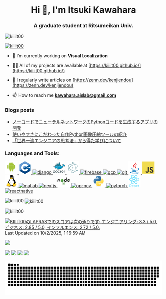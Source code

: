 <h1 align="center">Hi 👋, I'm Itsuki Kawahara</h1>
<h3 align="center">A graduate student at Ritsumeikan Univ.</h3>

<p align="left"> <img src="https://komarev.com/ghpvc/?username=kiiiit00&label=Profile%20views&color=0e75b6&style=flat" alt="kiiiit00" /> </p>

<p align="left"> <a href="https://github.com/ryo-ma/github-profile-trophy"><img src="https://github-profile-trophy.vercel.app/?username=kiiiit00" alt="kiiiit00" /></a> </p>

- 🔭 I’m currently working on **Visual Localization**

- 👨‍💻 All of my projects are available at [https://kiiiit00.github.io/](https://kiiiit00.github.io/)

- 📝 I regularly write articles on [https://zenn.dev/kenjiendou](https://zenn.dev/kenjiendou)

- 📫 How to reach me **kawahara.aislab@gmail.com**

### Blogs posts
<!-- BLOG-POST-LIST:START -->
- [ノーコードでニューラルネットワークのPythonコードを生成するアプリの開発](https://zenn.dev/kenjiendou/articles/39d0a5e96b57fd)
- [使いやすさにこだわった自作Python画像圧縮ツールの紹介](https://zenn.dev/kenjiendou/articles/88895e3b3256c0)
- [「世界一流エンジニアの思考法」から得た学びについて](https://zenn.dev/kenjiendou/articles/2c742d9875acda)
<!-- BLOG-POST-LIST:END -->

<h3 align="left">Languages and Tools:</h3>
<p align="left"> <a href="https://developer.android.com" target="_blank" rel="noreferrer"> <img src="https://raw.githubusercontent.com/devicons/devicon/master/icons/android/android-original-wordmark.svg" alt="android" width="40" height="40"/> </a> <a href="https://www.w3schools.com/cpp/" target="_blank" rel="noreferrer"> <img src="https://raw.githubusercontent.com/devicons/devicon/master/icons/cplusplus/cplusplus-original.svg" alt="cplusplus" width="40" height="40"/> </a> <a href="https://www.djangoproject.com/" target="_blank" rel="noreferrer"> <img src="https://cdn.worldvectorlogo.com/logos/django.svg" alt="django" width="40" height="40"/> </a> <a href="https://www.docker.com/" target="_blank" rel="noreferrer"> <img src="https://raw.githubusercontent.com/devicons/devicon/master/icons/docker/docker-original-wordmark.svg" alt="docker" width="40" height="40"/> </a> <a href="https://www.electronjs.org" target="_blank" rel="noreferrer"> <img src="https://raw.githubusercontent.com/devicons/devicon/master/icons/electron/electron-original.svg" alt="electron" width="40" height="40"/> </a> <a href="https://firebase.google.com/" target="_blank" rel="noreferrer"> <img src="https://www.vectorlogo.zone/logos/firebase/firebase-icon.svg" alt="firebase" width="40" height="40"/> </a> <a href="https://cloud.google.com" target="_blank" rel="noreferrer"> <img src="https://www.vectorlogo.zone/logos/google_cloud/google_cloud-icon.svg" alt="gcp" width="40" height="40"/> </a> <a href="https://git-scm.com/" target="_blank" rel="noreferrer"> <img src="https://www.vectorlogo.zone/logos/git-scm/git-scm-icon.svg" alt="git" width="40" height="40"/> </a> <a href="https://www.java.com" target="_blank" rel="noreferrer"> <img src="https://raw.githubusercontent.com/devicons/devicon/master/icons/java/java-original.svg" alt="java" width="40" height="40"/> </a> <a href="https://developer.mozilla.org/en-US/docs/Web/JavaScript" target="_blank" rel="noreferrer"> <img src="https://raw.githubusercontent.com/devicons/devicon/master/icons/javascript/javascript-original.svg" alt="javascript" width="40" height="40"/> </a> <a href="https://www.linux.org/" target="_blank" rel="noreferrer"> <img src="https://raw.githubusercontent.com/devicons/devicon/master/icons/linux/linux-original.svg" alt="linux" width="40" height="40"/> </a> <a href="https://www.mathworks.com/" target="_blank" rel="noreferrer"> <img src="https://upload.wikimedia.org/wikipedia/commons/2/21/Matlab_Logo.png" alt="matlab" width="40" height="40"/> </a> <a href="https://nextjs.org/" target="_blank" rel="noreferrer"> <img src="https://cdn.worldvectorlogo.com/logos/nextjs-2.svg" alt="nextjs" width="40" height="40"/> </a> <a href="https://nodejs.org" target="_blank" rel="noreferrer"> <img src="https://raw.githubusercontent.com/devicons/devicon/master/icons/nodejs/nodejs-original-wordmark.svg" alt="nodejs" width="40" height="40"/> </a> <a href="https://opencv.org/" target="_blank" rel="noreferrer"> <img src="https://www.vectorlogo.zone/logos/opencv/opencv-icon.svg" alt="opencv" width="40" height="40"/> </a> <a href="https://www.python.org" target="_blank" rel="noreferrer"> <img src="https://raw.githubusercontent.com/devicons/devicon/master/icons/python/python-original.svg" alt="python" width="40" height="40"/> </a> <a href="https://pytorch.org/" target="_blank" rel="noreferrer"> <img src="https://www.vectorlogo.zone/logos/pytorch/pytorch-icon.svg" alt="pytorch" width="40" height="40"/> </a> <a href="https://reactjs.org/" target="_blank" rel="noreferrer"> <img src="https://raw.githubusercontent.com/devicons/devicon/master/icons/react/react-original-wordmark.svg" alt="react" width="40" height="40"/> </a> <a href="https://reactnative.dev/" target="_blank" rel="noreferrer"> <img src="https://reactnative.dev/img/header_logo.svg" alt="reactnative" width="40" height="40"/> </a> </p>

<p><img align="left" src="https://github-readme-stats.vercel.app/api/top-langs?username=kiiiit00&show_icons=true&locale=en&layout=compact" alt="kiiiit00" /></p>

<p>&nbsp;<img align="center" src="https://github-readme-stats.vercel.app/api?username=kiiiit00&show_icons=true&locale=en" alt="kiiiit00" /></p>

<p><img align="center" src="https://github-readme-streak-stats.herokuapp.com/?user=kiiiit00&" alt="kiiiit00" /></p>
<!--START_SECTION:lapras-card-->
<p ><a href="https://lapras.com/public/KIIIIT00" target="_blank" rel="noopener noreferrer"><img alt="KIIIIT00のLAPRASでのスコアは次の通りです: エンジニアリング: 3.3 / 5.0, ビジネス: 2.85 / 5.0, インフルエンス: 2.72 / 5.0." src="https://lapras-card-generator.vercel.app/api/svg?e=3.3&b=2.85&i=2.72&b1=%23020E27&b2=%230E5593&i1=%23030E21&i2=%231688BF&l=ja" width="400" ></a>  
Last Updated on 10/2/2025, 1:16:59 AM</p>
<!--END_SECTION:lapras-card-->

![](http://github-profile-summary-cards.vercel.app/api/cards/profile-details?username=KIIIIT00&theme=github_dark)

![](http://github-profile-summary-cards.vercel.app/api/cards/repos-per-language?username=KIIIIT00&theme=github_dark)
![](http://github-profile-summary-cards.vercel.app/api/cards/most-commit-language?username=KIIIIT00&theme=github_dark)
![](http://github-profile-summary-cards.vercel.app/api/cards/stats?username=KIIIIT00&theme=github_dark)
![](http://github-profile-summary-cards.vercel.app/api/cards/productive-time?username=KIIIIT00&theme=github_dark&utcOffset=8)

<picture>
   <source media="(prefers-color-scheme: dark)" srcset="https://raw.githubusercontent.com/obregonia1/obregonia1/master/img/snake-dark.svg">
   <source media="(prefers-color-scheme: light)" srcset="https://raw.githubusercontent.com/obregonia1/obregonia1/master/img/snake.svg">
   <img alt="github contribution grid snake animation" src="https://raw.githubusercontent.com/obregonia1/obregonia1/master/img/snake.svg">
 </picture>